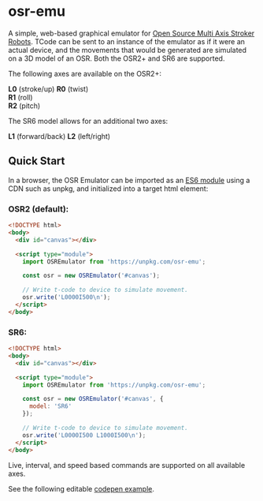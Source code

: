 # osr-emu
A simple, web-based graphical emulator for <a href="https://www.patreon.com/tempestvr" target="_blank">Open Source Multi Axis Stroker Robots</a>. TCode can be sent to an instance of the emulator as if it were an actual device, and the movements that would be generated are simulated on a 3D model of an OSR. Both the OSR2+ and SR6 are supported.

The following axes are available on the OSR2+:  

**L0** (stroke/up) 
**R0** (twist)  
**R1** (roll)  
**R2** (pitch)

The SR6 model allows for an additional two axes:

**L1** (forward/back)
**L2** (left/right)

## Quick Start

In a browser, the OSR Emulator can be imported as an <a href="https://developer.mozilla.org/en-US/docs/Web/JavaScript/Guide/Modules" target="_blank">ES6 module</a> using a CDN such as unpkg, and initialized into a target html element:

### OSR2 (default):
```html
<!DOCTYPE html>
<body>
  <div id="canvas"></div>

  <script type="module">
    import OSREmulator from 'https://unpkg.com/osr-emu';

    const osr = new OSREmulator('#canvas');

    // Write t-code to device to simulate movement.
    osr.write('L0000I500\n'); 
  </script>
</body>
```

### SR6:
```html
<!DOCTYPE html>
<body>
  <div id="canvas"></div>

  <script type="module">
    import OSREmulator from 'https://unpkg.com/osr-emu';

    const osr = new OSREmulator('#canvas', { 
      model: 'SR6' 
    });

    // Write t-code to device to simulate movement.
    osr.write('L0000I500 L1000I500\n'); 
  </script>
</body>
```


Live, interval, and speed based commands are supported on all available axes.

See the following editable [codepen example](https://ayvajs.github.io/osr-emu/example.html).
